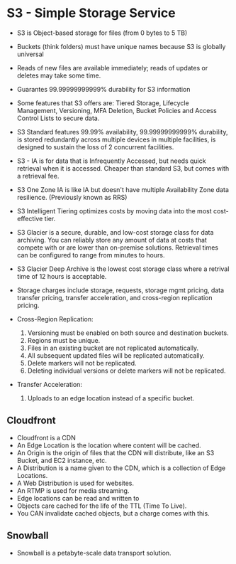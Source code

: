 # S3 - Simple Storage Service

+ S3 is Object-based storage for files (from 0 bytes to 5 TB)

+ Buckets (think folders) must have unique names because S3 is globally universal

+ Reads of new files are available immediately; reads of updates or deletes may take some time.

+ Guarantes 99.99999999999% durability for S3 information

+ Some features that S3 offers are: Tiered Storage, Lifecycle Management, Versioning, MFA Deletion, Bucket Policies and
  Access Control Lists to secure data.

+ S3 Standard features 99.99% availability, 99.99999999999% durability, is stored redundantly across multiple devices in
  multiple facilities, is designed to sustain the loss of 2 concurrent facilities.

+ S3 - IA is for data that is Infrequently Accessed, but needs quick retrieval when it is accessed. Cheaper than
  standard S3, but comes with a retrieval fee.

+ S3 One Zone IA is like IA but doesn't have multiple Availability Zone data resilience. (Previously known as RRS)

+ S3 Intelligent Tiering optimizes costs by moving data into the most cost-effective tier.

+ S3 Glacier is a secure, durable, and low-cost storage class for data archiving. You can reliably store any amount of data
  at costs that compete with or are lower than on-premise solutions. Retrieval times can be configured to range from minutes to hours.

+ S3 Glacier Deep Archive is the lowest cost storage class where a retrival time of 12 hours is acceptable.

+ Storage charges include storage, requests, storage mgmt pricing, data transfer pricing, transfer acceleration, and cross-region replication pricing.

+ Cross-Region Replication:
  1) Versioning must be enabled on both source and destination buckets.
  2) Regions must be unique.
  3) Files in an existing bucket are not replicated automatically.
  4) All subsequent updated files will be replicated automatically.
  5) Delete markers will not be replicated.
  6) Deleting individual versions or delete markers will not be replicated.

+ Transfer Acceleration:
  1) Uploads to an edge location instead of a specific bucket.


## Cloudfront

+ Cloudfront is a CDN
+ An Edge Location is the location where content will be cached.
+ An Origin is the origin of files that the CDN will distribute, like an S3 Bucket, and EC2 instance, etc.
+ A Distribution is a name given to the CDN, which is a collection of Edge Locations.
+ A Web Distribution is used for websites.
+ An RTMP is used for media streaming.
+ Edge locations can be read and written to
+ Objects care cached for the life of the TTL (Time To Live).
+ You CAN invalidate cached objects, but a charge comes with this.

## Snowball

+ Snowball is a petabyte-scale data transport solution.




